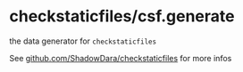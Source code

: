 # checkstaticfiles/csf.generate

the data generator for `checkstaticfiles`

See [github.com/ShadowDara/checkstaticfiles](https://github.com/ShadowDara/checkstaticfiles) for more infos

